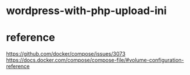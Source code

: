 # wordpress-with-php-upload-ini

# reference
https://github.com/docker/compose/issues/3073
https://docs.docker.com/compose/compose-file/#volume-configuration-reference

